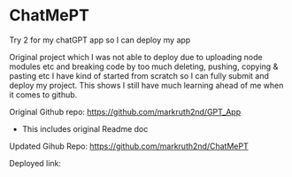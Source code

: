 # ChatMePT
Try 2 for my chatGPT app so I can deploy my app

Original project which I was not able to deploy due to uploading node modules etc and breaking code by too much deleting, pushing, copying & pasting etc I have kind of started from scratch so I can fully submit and deploy my project. This shows I still have much learning ahead of me when it comes to github.

Original Github repo: https://github.com/markruth2nd/GPT_App
 - This includes original Readme doc

Updated Gihub Repo: https://github.com/markruth2nd/ChatMePT

Deployed link:

